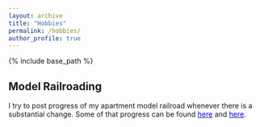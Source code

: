 ```yaml
---
layout: archive
title: "Hobbies"
permalink: /hobbies/
author_profile: true
---
```


{% include base_path %}

## Model Railroading

I try to post progress of my apartment model railroad whenever there is a substantial change. Some of that progress can be found [<span style="color:blue">here</span>](https://www.youtube.com/playlist?list=PLEd9HWadwxfxg2ZQkTj_oumFLDtlljF5v) and [<span style="color:blue">here</span>](https://imgur.com/a/Ozxfm).
